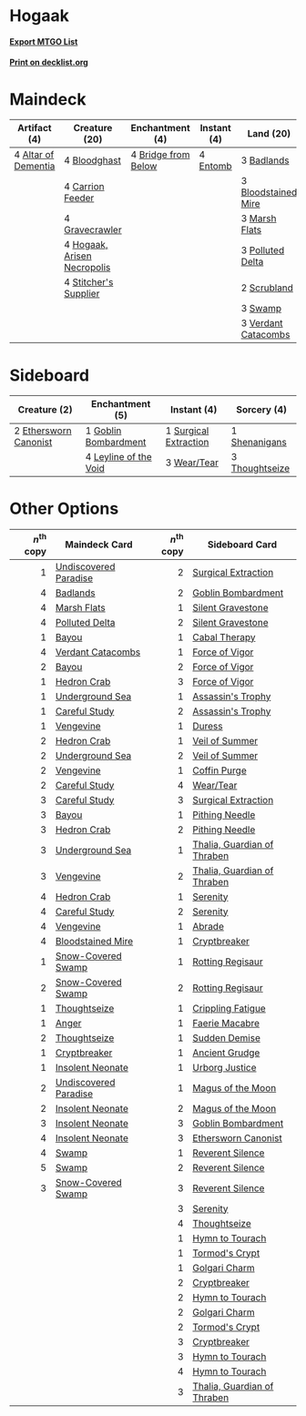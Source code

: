 # Hogaak

#### [Export MTGO List](../collection/Hogaak/Hogaak.txt)
#### [Print on decklist.org](http://decklist.org/?deckmain=4%09Altar%20of%20Dementia%0A3%09Badlands%0A4%09Bloodghast%0A3%09Bloodstained%20Mire%0A4%09Bridge%20from%20Below%0A4%09Cabal%20Therapy%0A4%09Carrion%20Feeder%0A4%09Entomb%0A4%09Faithless%20Looting%0A4%09Gravecrawler%0A4%09Hogaak,%20Arisen%20Necropolis%0A3%09Marsh%20Flats%0A3%09Polluted%20Delta%0A2%09Scrubland%0A4%09Stitcher's%20Supplier%0A3%09Swamp%0A3%09Verdant%20Catacombs&deckside=2%09Ethersworn%20Canonist%0A1%09Goblin%20Bombardment%0A4%09Leyline%20of%20the%20Void%0A1%09Shenanigans%0A1%09Surgical%20Extraction%0A3%09Thoughtseize%0A3%09Wear/Tear)
# Maindeck

|                                         Artifact (4)                                         |                                            Creature (20)                                             |                                       Enchantment (4)                                        |                                    Instant (4)                                    |                                          Land (20)                                           |                                         Sorcery (8)                                          |
|----------------------------------------------------------------------------------------------|------------------------------------------------------------------------------------------------------|----------------------------------------------------------------------------------------------|-----------------------------------------------------------------------------------|----------------------------------------------------------------------------------------------|----------------------------------------------------------------------------------------------|
|4 [Altar of Dementia](http://gatherer.wizards.com/Pages/Card/Details.aspx?multiverseid=382212)|4 [Bloodghast](http://gatherer.wizards.com/Pages/Card/Details.aspx?multiverseid=438648)               |4 [Bridge from Below](http://gatherer.wizards.com/Pages/Card/Details.aspx?multiverseid=136054)|4 [Entomb](http://gatherer.wizards.com/Pages/Card/Details.aspx?multiverseid=413629)|3 [Badlands](http://gatherer.wizards.com/Pages/Card/Details.aspx?multiverseid=878)            |4 [Cabal Therapy](http://gatherer.wizards.com/Pages/Card/Details.aspx?multiverseid=413625)    |
|                                                                                              |4 [Carrion Feeder](http://gatherer.wizards.com/Pages/Card/Details.aspx?multiverseid=210133)           |                                                                                              |                                                                                   |3 [Bloodstained Mire](http://gatherer.wizards.com/Pages/Card/Details.aspx?multiverseid=405094)|4 [Faithless Looting](http://gatherer.wizards.com/Pages/Card/Details.aspx?multiverseid=389512)|
|                                                                                              |4 [Gravecrawler](http://gatherer.wizards.com/Pages/Card/Details.aspx?multiverseid=409635)             |                                                                                              |                                                                                   |3 [Marsh Flats](http://gatherer.wizards.com/Pages/Card/Details.aspx?multiverseid=405101)      |                                                                                              |
|                                                                                              |4 [Hogaak, Arisen Necropolis](http://gatherer.wizards.com/Pages/Card/Details.aspx?multiverseid=464151)|                                                                                              |                                                                                   |3 [Polluted Delta](http://gatherer.wizards.com/Pages/Card/Details.aspx?multiverseid=405104)   |                                                                                              |
|                                                                                              |4 [Stitcher's Supplier](http://gatherer.wizards.com/Pages/Card/Details.aspx?multiverseid=447257)      |                                                                                              |                                                                                   |2 [Scrubland](http://gatherer.wizards.com/Pages/Card/Details.aspx?multiverseid=882)           |                                                                                              |
|                                                                                              |                                                                                                      |                                                                                              |                                                                                   |3 [Swamp](http://gatherer.wizards.com/Pages/Card/Details.aspx?multiverseid=439858)            |                                                                                              |
|                                                                                              |                                                                                                      |                                                                                              |                                                                                   |3 [Verdant Catacombs](http://gatherer.wizards.com/Pages/Card/Details.aspx?multiverseid=405113)|                                                                                              |


# Sideboard

|                                          Creature (2)                                          |                                        Enchantment (5)                                         |                                          Instant (4)                                           |                                       Sorcery (4)                                       |
|------------------------------------------------------------------------------------------------|------------------------------------------------------------------------------------------------|------------------------------------------------------------------------------------------------|-----------------------------------------------------------------------------------------|
|2 [Ethersworn Canonist](http://gatherer.wizards.com/Pages/Card/Details.aspx?multiverseid=174931)|1 [Goblin Bombardment](http://gatherer.wizards.com/Pages/Card/Details.aspx?multiverseid=376349) |1 [Surgical Extraction](http://gatherer.wizards.com/Pages/Card/Details.aspx?multiverseid=397706)|1 [Shenanigans](http://gatherer.wizards.com/Pages/Card/Details.aspx?multiverseid=464095) |
|                                                                                                |4 [Leyline of the Void](http://gatherer.wizards.com/Pages/Card/Details.aspx?multiverseid=107682)|3 [Wear/Tear](http://gatherer.wizards.com/Pages/Card/Details.aspx?multiverseid=368950)          |3 [Thoughtseize](http://gatherer.wizards.com/Pages/Card/Details.aspx?multiverseid=438676)|


# Other Options

|*n*<sup>th</sup> copy|                                        Maindeck Card                                         |*n*<sup>th</sup> copy|                                            Sideboard Card                                            |
|--------------------:|----------------------------------------------------------------------------------------------|--------------------:|------------------------------------------------------------------------------------------------------|
|                    1|[Undiscovered Paradise](http://gatherer.wizards.com/Pages/Card/Details.aspx?multiverseid=3755)|                    2|[Surgical Extraction](http://gatherer.wizards.com/Pages/Card/Details.aspx?multiverseid=397706)        |
|                    4|[Badlands](http://gatherer.wizards.com/Pages/Card/Details.aspx?multiverseid=878)              |                    2|[Goblin Bombardment](http://gatherer.wizards.com/Pages/Card/Details.aspx?multiverseid=376349)         |
|                    4|[Marsh Flats](http://gatherer.wizards.com/Pages/Card/Details.aspx?multiverseid=405101)        |                    1|[Silent Gravestone](http://gatherer.wizards.com/Pages/Card/Details.aspx?multiverseid=439846)          |
|                    4|[Polluted Delta](http://gatherer.wizards.com/Pages/Card/Details.aspx?multiverseid=405104)     |                    2|[Silent Gravestone](http://gatherer.wizards.com/Pages/Card/Details.aspx?multiverseid=439846)          |
|                    1|[Bayou](http://gatherer.wizards.com/Pages/Card/Details.aspx?multiverseid=879)                 |                    1|[Cabal Therapy](http://gatherer.wizards.com/Pages/Card/Details.aspx?multiverseid=413625)              |
|                    4|[Verdant Catacombs](http://gatherer.wizards.com/Pages/Card/Details.aspx?multiverseid=405113)  |                    1|[Force of Vigor](http://gatherer.wizards.com/Pages/Card/Details.aspx?multiverseid=464113)             |
|                    2|[Bayou](http://gatherer.wizards.com/Pages/Card/Details.aspx?multiverseid=879)                 |                    2|[Force of Vigor](http://gatherer.wizards.com/Pages/Card/Details.aspx?multiverseid=464113)             |
|                    1|[Hedron Crab](http://gatherer.wizards.com/Pages/Card/Details.aspx?multiverseid=180348)        |                    3|[Force of Vigor](http://gatherer.wizards.com/Pages/Card/Details.aspx?multiverseid=464113)             |
|                    1|[Underground Sea](http://gatherer.wizards.com/Pages/Card/Details.aspx?multiverseid=886)       |                    1|[Assassin's Trophy](http://gatherer.wizards.com/Pages/Card/Details.aspx?multiverseid=452902)          |
|                    1|[Careful Study](http://gatherer.wizards.com/Pages/Card/Details.aspx?multiverseid=29727)       |                    2|[Assassin's Trophy](http://gatherer.wizards.com/Pages/Card/Details.aspx?multiverseid=452902)          |
|                    1|[Vengevine](http://gatherer.wizards.com/Pages/Card/Details.aspx?multiverseid=457124)          |                    1|[Duress](http://gatherer.wizards.com/Pages/Card/Details.aspx?multiverseid=14557)                      |
|                    2|[Hedron Crab](http://gatherer.wizards.com/Pages/Card/Details.aspx?multiverseid=180348)        |                    1|[Veil of Summer](http://gatherer.wizards.com/Pages/Card/Details.aspx?multiverseid=466952)             |
|                    2|[Underground Sea](http://gatherer.wizards.com/Pages/Card/Details.aspx?multiverseid=886)       |                    2|[Veil of Summer](http://gatherer.wizards.com/Pages/Card/Details.aspx?multiverseid=466952)             |
|                    2|[Vengevine](http://gatherer.wizards.com/Pages/Card/Details.aspx?multiverseid=457124)          |                    1|[Coffin Purge](http://gatherer.wizards.com/Pages/Card/Details.aspx?multiverseid=30762)                |
|                    2|[Careful Study](http://gatherer.wizards.com/Pages/Card/Details.aspx?multiverseid=29727)       |                    4|[Wear/Tear](http://gatherer.wizards.com/Pages/Card/Details.aspx?multiverseid=368950)                  |
|                    3|[Careful Study](http://gatherer.wizards.com/Pages/Card/Details.aspx?multiverseid=29727)       |                    3|[Surgical Extraction](http://gatherer.wizards.com/Pages/Card/Details.aspx?multiverseid=397706)        |
|                    3|[Bayou](http://gatherer.wizards.com/Pages/Card/Details.aspx?multiverseid=879)                 |                    1|[Pithing Needle](http://gatherer.wizards.com/Pages/Card/Details.aspx?multiverseid=129526)             |
|                    3|[Hedron Crab](http://gatherer.wizards.com/Pages/Card/Details.aspx?multiverseid=180348)        |                    2|[Pithing Needle](http://gatherer.wizards.com/Pages/Card/Details.aspx?multiverseid=129526)             |
|                    3|[Underground Sea](http://gatherer.wizards.com/Pages/Card/Details.aspx?multiverseid=886)       |                    1|[Thalia, Guardian of Thraben](http://gatherer.wizards.com/Pages/Card/Details.aspx?multiverseid=442025)|
|                    3|[Vengevine](http://gatherer.wizards.com/Pages/Card/Details.aspx?multiverseid=457124)          |                    2|[Thalia, Guardian of Thraben](http://gatherer.wizards.com/Pages/Card/Details.aspx?multiverseid=442025)|
|                    4|[Hedron Crab](http://gatherer.wizards.com/Pages/Card/Details.aspx?multiverseid=180348)        |                    1|[Serenity](http://gatherer.wizards.com/Pages/Card/Details.aspx?multiverseid=15360)                    |
|                    4|[Careful Study](http://gatherer.wizards.com/Pages/Card/Details.aspx?multiverseid=29727)       |                    2|[Serenity](http://gatherer.wizards.com/Pages/Card/Details.aspx?multiverseid=15360)                    |
|                    4|[Vengevine](http://gatherer.wizards.com/Pages/Card/Details.aspx?multiverseid=457124)          |                    1|[Abrade](http://gatherer.wizards.com/Pages/Card/Details.aspx?multiverseid=430772)                     |
|                    4|[Bloodstained Mire](http://gatherer.wizards.com/Pages/Card/Details.aspx?multiverseid=405094)  |                    1|[Cryptbreaker](http://gatherer.wizards.com/Pages/Card/Details.aspx?multiverseid=414381)               |
|                    1|[Snow-Covered Swamp](http://gatherer.wizards.com/Pages/Card/Details.aspx?multiverseid=121256) |                    1|[Rotting Regisaur](http://gatherer.wizards.com/Pages/Card/Details.aspx?multiverseid=466865)           |
|                    2|[Snow-Covered Swamp](http://gatherer.wizards.com/Pages/Card/Details.aspx?multiverseid=121256) |                    2|[Rotting Regisaur](http://gatherer.wizards.com/Pages/Card/Details.aspx?multiverseid=466865)           |
|                    1|[Thoughtseize](http://gatherer.wizards.com/Pages/Card/Details.aspx?multiverseid=438676)       |                    1|[Crippling Fatigue](http://gatherer.wizards.com/Pages/Card/Details.aspx?multiverseid=34225)           |
|                    1|[Anger](http://gatherer.wizards.com/Pages/Card/Details.aspx?multiverseid=430295)              |                    1|[Faerie Macabre](http://gatherer.wizards.com/Pages/Card/Details.aspx?multiverseid=201822)             |
|                    2|[Thoughtseize](http://gatherer.wizards.com/Pages/Card/Details.aspx?multiverseid=438676)       |                    1|[Sudden Demise](http://gatherer.wizards.com/Pages/Card/Details.aspx?multiverseid=376528)              |
|                    1|[Cryptbreaker](http://gatherer.wizards.com/Pages/Card/Details.aspx?multiverseid=414381)       |                    1|[Ancient Grudge](http://gatherer.wizards.com/Pages/Card/Details.aspx?multiverseid=235600)             |
|                    1|[Insolent Neonate](http://gatherer.wizards.com/Pages/Card/Details.aspx?multiverseid=409922)   |                    1|[Urborg Justice](http://gatherer.wizards.com/Pages/Card/Details.aspx?multiverseid=4472)               |
|                    2|[Undiscovered Paradise](http://gatherer.wizards.com/Pages/Card/Details.aspx?multiverseid=3755)|                    1|[Magus of the Moon](http://gatherer.wizards.com/Pages/Card/Details.aspx?multiverseid=136152)          |
|                    2|[Insolent Neonate](http://gatherer.wizards.com/Pages/Card/Details.aspx?multiverseid=409922)   |                    2|[Magus of the Moon](http://gatherer.wizards.com/Pages/Card/Details.aspx?multiverseid=136152)          |
|                    3|[Insolent Neonate](http://gatherer.wizards.com/Pages/Card/Details.aspx?multiverseid=409922)   |                    3|[Goblin Bombardment](http://gatherer.wizards.com/Pages/Card/Details.aspx?multiverseid=376349)         |
|                    4|[Insolent Neonate](http://gatherer.wizards.com/Pages/Card/Details.aspx?multiverseid=409922)   |                    3|[Ethersworn Canonist](http://gatherer.wizards.com/Pages/Card/Details.aspx?multiverseid=174931)        |
|                    4|[Swamp](http://gatherer.wizards.com/Pages/Card/Details.aspx?multiverseid=439858)              |                    1|[Reverent Silence](http://gatherer.wizards.com/Pages/Card/Details.aspx?multiverseid=22316)            |
|                    5|[Swamp](http://gatherer.wizards.com/Pages/Card/Details.aspx?multiverseid=439858)              |                    2|[Reverent Silence](http://gatherer.wizards.com/Pages/Card/Details.aspx?multiverseid=22316)            |
|                    3|[Snow-Covered Swamp](http://gatherer.wizards.com/Pages/Card/Details.aspx?multiverseid=121256) |                    3|[Reverent Silence](http://gatherer.wizards.com/Pages/Card/Details.aspx?multiverseid=22316)            |
|                     |                                                                                              |                    3|[Serenity](http://gatherer.wizards.com/Pages/Card/Details.aspx?multiverseid=15360)                    |
|                     |                                                                                              |                    4|[Thoughtseize](http://gatherer.wizards.com/Pages/Card/Details.aspx?multiverseid=438676)               |
|                     |                                                                                              |                    1|[Hymn to Tourach](http://gatherer.wizards.com/Pages/Card/Details.aspx?multiverseid=413634)            |
|                     |                                                                                              |                    1|[Tormod's Crypt](http://gatherer.wizards.com/Pages/Card/Details.aspx?multiverseid=389723)             |
|                     |                                                                                              |                    1|[Golgari Charm](http://gatherer.wizards.com/Pages/Card/Details.aspx?multiverseid=405245)              |
|                     |                                                                                              |                    2|[Cryptbreaker](http://gatherer.wizards.com/Pages/Card/Details.aspx?multiverseid=414381)               |
|                     |                                                                                              |                    2|[Hymn to Tourach](http://gatherer.wizards.com/Pages/Card/Details.aspx?multiverseid=413634)            |
|                     |                                                                                              |                    2|[Golgari Charm](http://gatherer.wizards.com/Pages/Card/Details.aspx?multiverseid=405245)              |
|                     |                                                                                              |                    2|[Tormod's Crypt](http://gatherer.wizards.com/Pages/Card/Details.aspx?multiverseid=389723)             |
|                     |                                                                                              |                    3|[Cryptbreaker](http://gatherer.wizards.com/Pages/Card/Details.aspx?multiverseid=414381)               |
|                     |                                                                                              |                    3|[Hymn to Tourach](http://gatherer.wizards.com/Pages/Card/Details.aspx?multiverseid=413634)            |
|                     |                                                                                              |                    4|[Hymn to Tourach](http://gatherer.wizards.com/Pages/Card/Details.aspx?multiverseid=413634)            |
|                     |                                                                                              |                    3|[Thalia, Guardian of Thraben](http://gatherer.wizards.com/Pages/Card/Details.aspx?multiverseid=442025)|

